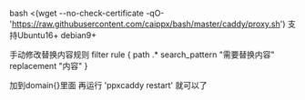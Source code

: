 bash <(wget --no-check-certificate -qO- 'https://raw.githubusercontent.com/caippx/bash/master/caddy/proxy.sh')
支持Ubuntu16+ debian9+

手动修改替换内容规则
filter rule {
    path .*
    search_pattern "需要替换内容"
    replacement "内容"
}

加到domain{}里面 再运行 'ppxcaddy restart' 就可以了
